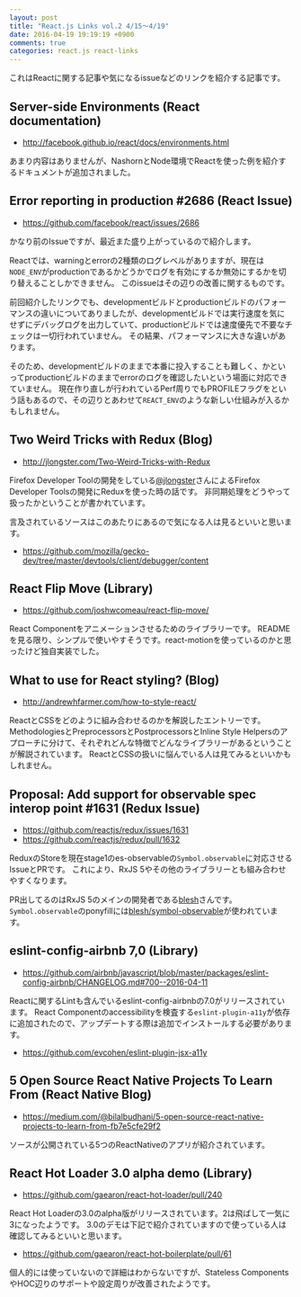 ```yaml
---
layout: post
title: "React.js Links vol.2 4/15〜4/19"
date: 2016-04-19 19:19:19 +0900
comments: true
categories: react.js react-links
---
```


これはReactに関する記事や気になるissueなどのリンクを紹介する記事です。

<!-- more -->

## Server-side Environments (React documentation)

* http://facebook.github.io/react/docs/environments.html

あまり内容はありませんが、NashornとNode環境でReactを使った例を紹介するドキュメントが追加されました。


## Error reporting in production #2686 (React Issue)

* https://github.com/facebook/react/issues/2686

かなり前のIssueですが、最近また盛り上がっているので紹介します。

Reactでは、warningとerrorの2種類のログレベルがありますが、現在は`NODE_ENV`がproductionであるかどうかでログを有効にするか無効にするかを切り替えることしかできません。
このissueはその辺りの改善に関するものです。

前回紹介したリンクでも、developmentビルドとproductionビルドのパフォーマンスの違いについてありましたが、developmentビルドでは実行速度を気にせずにデバッグログを出力していて、productionビルドでは速度優先で不要なチェックは一切行われていません。
その結果、パフォーマンスに大きな違いがあります。

そのため、developmentビルドのままで本番に投入することも難しく、かといってproductionビルドのままでerrorのログを確認したいという場面に対応できていません。
現在作り直しが行われているPerf周りでもPROFILEフラグをという話もあるので、その辺りとあわせて`REACT_ENV`のような新しい仕組みが入るかもしれません。

## Two Weird Tricks with Redux (Blog)

* http://jlongster.com/Two-Weird-Tricks-with-Redux

Firefox Developer Toolの開発をしている[@jlongster](https://twitter.com/jlongster)さんによるFirefox Developer Toolsの開発にReduxを使った時の話です。
非同期処理をどうやって扱ったかということが書かれています。

言及されているソースはこのあたりにあるので気になる人は見るといいと思います。

* https://github.com/mozilla/gecko-dev/tree/master/devtools/client/debugger/content


## React Flip Move (Library)

* https://github.com/joshwcomeau/react-flip-move/

React Componentをアニメーションさせるためのライブラリーです。
READMEを見る限り、シンプルで使いやすそうです。react-motionを使っているのかと思ったけど独自実装でした。


## What to use for React styling? (Blog)

* http://andrewhfarmer.com/how-to-style-react/

ReactとCSSをどのように組み合わせるのかを解説したエントリーです。
MethodologiesとPreprocessorsとPostprocessorsとInline Style Helpersのアプローチに分けて、それぞれどんな特徴でどんなライブラリーがあるということが解説されています。
ReactとCSSの扱いに悩んでいる人は見てみるといいかもしれません。


## Proposal: Add support for observable spec interop point #1631 (Redux Issue)

* https://github.com/reactjs/redux/issues/1631
* https://github.com/reactjs/redux/pull/1632

ReduxのStoreを現在stage1のes-observableの`Symbol.observable`に対応させるIssueとPRです。
これにより、RxJS 5やその他のライブラリーとも組み合わせやすくなります。

PR出してるのはRxJS 5のメインの開発者である[blesh](https://github.com/blesh)さんです。
`Symbol.observable`のponyfillには[blesh/symbol-observable](https://github.com/blesh/symbol-observable)が使われています。


## eslint-config-airbnb 7,0 (Library)

* https://github.com/airbnb/javascript/blob/master/packages/eslint-config-airbnb/CHANGELOG.md#700--2016-04-11

Reactに関するLintも含んでいるeslint-config-airbnbの7.0がリリースされています。
React Componentのaccessibilityを検査する`eslint-plugin-a11y`が依存に追加されたので、アップデートする際は追加でインストールする必要があります。

* https://github.com/evcohen/eslint-plugin-jsx-a11y


## 5 Open Source React Native Projects To Learn From (React Native Blog)

* https://medium.com/@bilalbudhani/5-open-source-react-native-projects-to-learn-from-fb7e5cfe29f2

ソースが公開されている5つのReactNativeのアプリが紹介されています。

## React Hot Loader 3.0 alpha demo (Library)

* https://github.com/gaearon/react-hot-loader/pull/240

React Hot Loaderの3.0のalpha版がリリースされています。2は飛ばして一気に3になったようです。
3.0のデモは下記で紹介されていますので使っている人は確認してみるといいと思います。

* https://github.com/gaearon/react-hot-boilerplate/pull/61

個人的には使っていないので詳細はわからないですが、Stateless ComponentsやHOC辺りのサポートや設定周りが改善されたようです。
